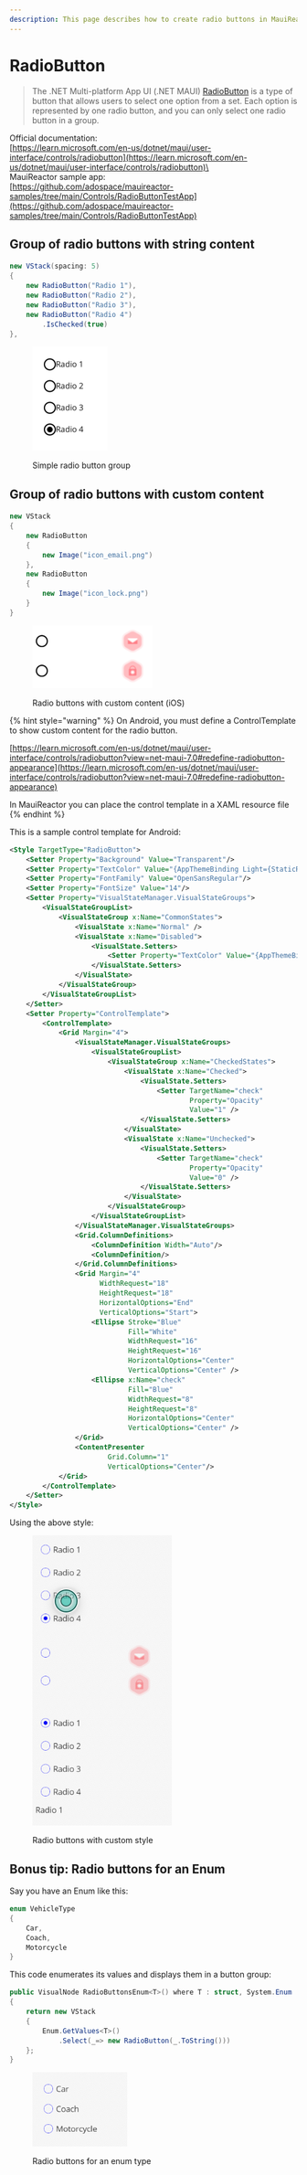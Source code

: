 ```yaml
---
description: This page describes how to create radio buttons in MauiReactor
---
```


# RadioButton

> The .NET Multi-platform App UI (.NET MAUI) [RadioButton](https://learn.microsoft.com/en-us/dotnet/api/microsoft.maui.controls.radiobutton) is a type of button that allows users to select one option from a set. Each option is represented by one radio button, and you can only select one radio button in a group.&#x20;

Official documentation:\
[https://learn.microsoft.com/en-us/dotnet/maui/user-interface/controls/radiobutton](https://learn.microsoft.com/en-us/dotnet/maui/user-interface/controls/radiobutton)\
\
MauiReactor sample app:\
[https://github.com/adospace/mauireactor-samples/tree/main/Controls/RadioButtonTestApp](https://github.com/adospace/mauireactor-samples/tree/main/Controls/RadioButtonTestApp)

## Group of radio buttons with string content

```csharp
new VStack(spacing: 5)
{
    new RadioButton("Radio 1"),
    new RadioButton("Radio 2"),
    new RadioButton("Radio 3"),
    new RadioButton("Radio 4")
        .IsChecked(true)
},
```

<figure><img src="../../.gitbook/assets/image (2) (1).png" alt=""><figcaption><p>Simple radio button group</p></figcaption></figure>

## Group of radio buttons with custom content

```csharp
new VStack
{
    new RadioButton
    {
        new Image("icon_email.png")
    },
    new RadioButton
    {
        new Image("icon_lock.png")
    }
}
```

<figure><img src="../../.gitbook/assets/image (1) (1) (1) (1).png" alt=""><figcaption><p>Radio buttons with custom content (iOS)</p></figcaption></figure>

{% hint style="warning" %}
On Android, you must define a ControlTemplate to show custom content for the radio button.

[https://learn.microsoft.com/en-us/dotnet/maui/user-interface/controls/radiobutton?view=net-maui-7.0#redefine-radiobutton-appearance](https://learn.microsoft.com/en-us/dotnet/maui/user-interface/controls/radiobutton?view=net-maui-7.0#redefine-radiobutton-appearance)

In MauiReactor you can place the control template in a XAML resource file
{% endhint %}

This is a sample control template for Android:

```xml
<Style TargetType="RadioButton">
    <Setter Property="Background" Value="Transparent"/>
    <Setter Property="TextColor" Value="{AppThemeBinding Light={StaticResource Black}, Dark={StaticResource White}}" />
    <Setter Property="FontFamily" Value="OpenSansRegular"/>
    <Setter Property="FontSize" Value="14"/>
    <Setter Property="VisualStateManager.VisualStateGroups">
        <VisualStateGroupList>
            <VisualStateGroup x:Name="CommonStates">
                <VisualState x:Name="Normal" />
                <VisualState x:Name="Disabled">
                    <VisualState.Setters>
                        <Setter Property="TextColor" Value="{AppThemeBinding Light={StaticResource Gray300}, Dark={StaticResource Gray600}}" />
                    </VisualState.Setters>
                </VisualState>
            </VisualStateGroup>
        </VisualStateGroupList>
    </Setter>
    <Setter Property="ControlTemplate">
        <ControlTemplate>
            <Grid Margin="4">
                <VisualStateManager.VisualStateGroups>
                    <VisualStateGroupList>
                        <VisualStateGroup x:Name="CheckedStates">
                            <VisualState x:Name="Checked">
                                <VisualState.Setters>
                                    <Setter TargetName="check"
                                            Property="Opacity"
                                            Value="1" />
                                </VisualState.Setters>
                            </VisualState>
                            <VisualState x:Name="Unchecked">
                                <VisualState.Setters>
                                    <Setter TargetName="check"
                                            Property="Opacity"
                                            Value="0" />
                                </VisualState.Setters>
                            </VisualState>
                        </VisualStateGroup>
                    </VisualStateGroupList>
                </VisualStateManager.VisualStateGroups>
                <Grid.ColumnDefinitions>
                    <ColumnDefinition Width="Auto"/>
                    <ColumnDefinition/>
                </Grid.ColumnDefinitions>
                <Grid Margin="4"
                      WidthRequest="18"
                      HeightRequest="18"
                      HorizontalOptions="End"
                      VerticalOptions="Start">
                    <Ellipse Stroke="Blue"
                             Fill="White"
                             WidthRequest="16"
                             HeightRequest="16"
                             HorizontalOptions="Center"
                             VerticalOptions="Center" />
                    <Ellipse x:Name="check"
                             Fill="Blue"
                             WidthRequest="8"
                             HeightRequest="8"
                             HorizontalOptions="Center"
                             VerticalOptions="Center" />
                </Grid>
                <ContentPresenter
                        Grid.Column="1"
                        VerticalOptions="Center"/>
            </Grid>
        </ControlTemplate>
    </Setter>
</Style>
```

Using the above style:

<figure><img src="../../.gitbook/assets/image (2) (1) (1).png" alt=""><figcaption><p>Radio buttons with custom style</p></figcaption></figure>

## Bonus tip: Radio buttons for an Enum

Say you have an Enum like this:

```csharp
enum VehicleType
{
    Car,
    Coach,
    Motorcycle
}
```

This code enumerates its values and displays them in a button group:

```csharp
public VisualNode RadioButtonsEnum<T>() where T : struct, System.Enum
{
    return new VStack
    {
        Enum.GetValues<T>()
            .Select(_=> new RadioButton(_.ToString()))
    };
}
```

<figure><img src="../../.gitbook/assets/image (4).png" alt=""><figcaption><p>Radio buttons for an enum type</p></figcaption></figure>
